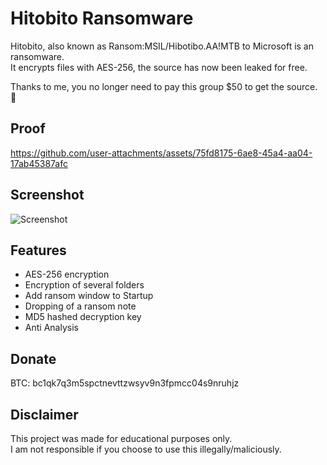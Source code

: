 # Hitobito Ransomware
Hitobito, also known as Ransom:MSIL/Hibotibo.AA!MTB to Microsoft is an ransomware.  
It encrypts files with AES-256, the source has now been leaked for free.  

Thanks to me, you no longer need to pay this group $50 to get the source. 🤣

## Proof
https://github.com/user-attachments/assets/75fd8175-6ae8-45a4-aa04-17ab45387afc

## Screenshot
![Screenshot](https://github.com/user-attachments/assets/26a91c1a-69c2-4e9f-8594-8f44999107c7)

## Features
- AES-256 encryption
- Encryption of several folders
- Add ransom window to Startup
- Dropping of a ransom note
- MD5 hashed decryption key
- Anti Analysis

## Donate
BTC: bc1qk7q3m5spctnevttzwsyv9n3fpmcc04s9nruhjz

## Disclaimer
This project was made for educational purposes only.  
I am not responsible if you choose to use this illegally/maliciously.  
